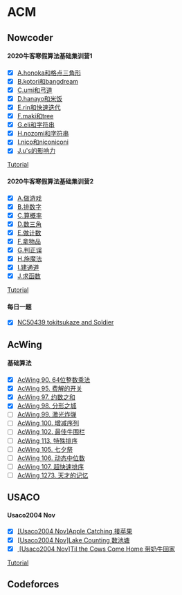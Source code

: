 # ACM

## Nowcoder
#### 2020牛客寒假算法基础集训营1

- [x] [A.honoka和格点三角形](https://ac.nowcoder.com/acm/contest/3002/A)
- [x] [B.kotori和bangdream](https://ac.nowcoder.com/acm/contest/3002/B)
- [x] [C.umi和弓道](https://ac.nowcoder.com/acm/contest/3002/C)
- [x] [D.hanayo和米饭](https://ac.nowcoder.com/acm/contest/3002/D)
- [x] [E.rin和快速迭代](https://ac.nowcoder.com/acm/contest/3002/E)
- [x] [F.maki和tree](https://ac.nowcoder.com/acm/contest/3002/F)
- [x] [G.eli和字符串](https://ac.nowcoder.com/acm/contest/3002/G)
- [x] [H.nozomi和字符串](https://ac.nowcoder.com/acm/contest/3002/H)
- [x] [I.nico和niconiconi](https://ac.nowcoder.com/acm/contest/3002/I)
- [x] [J.u's的影响力](https://ac.nowcoder.com/acm/contest/3002/J)

[Tutorial](https://blog.nowcoder.net/n/e0280bb115f3417d97bd3f4249ac4e6e)

#### 2020牛客寒假算法基础集训营2
- [x] [A.做游戏](https://ac.nowcoder.com/acm/contest/3003/A)
- [x] [B.排数字](https://ac.nowcoder.com/acm/contest/3003/B)
- [x] [C.算概率](https://ac.nowcoder.com/acm/contest/3003/C)
- [x] [D.数三角](https://ac.nowcoder.com/acm/contest/3003/D)
- [x] [E.做计数](https://ac.nowcoder.com/acm/contest/3003/E)
- [x] [F.拿物品](https://ac.nowcoder.com/acm/contest/3003/F)
- [x] [G.判正误](https://ac.nowcoder.com/acm/contest/3003/G)
- [x] [H.施魔法](https://ac.nowcoder.com/acm/contest/3003/H)
- [x] [I.建通道](https://ac.nowcoder.com/acm/contest/3003/I)
- [x] [J.求函数](https://ac.nowcoder.com/acm/contest/3003/J)

[Tutorial](https://blog.nowcoder.net/n/5b360b25e43e4f2a93ed327d594179cd)

#### 每日一题
- [x] [NC50439  tokitsukaze and Soldier](https://ac.nowcoder.com/discuss/390428)



## AcWing
#### 基础算法
- [x] [AcWing 90. 64位整数乘法](https://www.acwing.com/problem/content/92/)
- [x] [AcWing 95. 费解的开关](https://www.acwing.com/problem/content/97/)
- [x] [AcWing 97. 约数之和](https://www.acwing.com/problem/content/99/)
- [x] [AcWing 98. 分形之城](https://www.acwing.com/problem/content/100/)
- [ ] [AcWing 99. 激光炸弹](https://www.acwing.com/problem/content/101/)
- [ ] [AcWing 100. 增减序列](https://www.acwing.com/problem/content/102/)
- [ ] [AcWing 102. 最佳牛围栏](https://www.acwing.com/problem/content/104/)
- [ ] [AcWing 113. 特殊排序](https://www.acwing.com/problem/content/115/)
- [ ] [AcWing 105. 七夕祭](https://www.acwing.com/problem/content/107/)
- [ ] [AcWing 106. 动态中位数](https://www.acwing.com/problem/content/108/)
- [ ] [AcWing 107. 超快速排序](https://www.acwing.com/problem/content/109/)
- [ ] [AcWing 1273. 天才的记忆](https://www.acwing.com/problem/content/1275/)

## USACO
#### Usaco2004 Nov
- [x] [[Usaco2004 Nov]Apple Catching 接苹果](https://www.lydsy.com/JudgeOnline/problem.php?id=3384)
- [x] [[Usaco2004 Nov]Lake Counting 数池塘](https://www.lydsy.com/JudgeOnline/problem.php?id=3385)
- [x] [ [Usaco2004 Nov]Til the Cows Come Home 带奶牛回家](https://www.lydsy.com/JudgeOnline/problem.php?id=3386)

[Tutorial](https://blog.nowcoder.net/n/8dcea1869b654946a12cb2e8b19e0004)

## Codeforces
